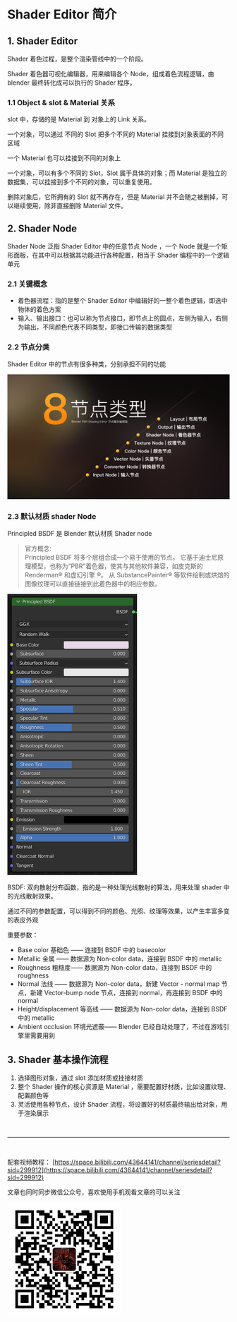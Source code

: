 # Shader Editor 简介

## 1. Shader Editor

Shader 着色过程，是整个渲染管线中的一个阶段。

Shader 着色器可视化编辑器，用来编辑各个 Node，组成着色流程逻辑，由 blender 最终转化成可以执行的 Shader 程序。

### 1.1 Object & slot & Material 关系

slot 中，存储的是 Material 到 对象上的 Link 关系。

一个对象，可以通过 不同的 Slot 把多个不同的 Material 挂接到对象表面的不同区域

一个 Material 也可以挂接到不同的对象上

一个对象，可以有多个不同的 Slot，Slot 属于具体的对象；而 Material 是独立的数据集，可以挂接到多个不同的对象，可以重复使用。

删除对象后，它所拥有的 Slot 就不再存在，但是 Material 并不会随之被删掉，可以继续使用，除非直接删除 Material 文件。

## 2. Shader Node

Shader Node 泛指 Shader Editor 中的任意节点 Node ，一个 Node 就是一个矩形面板，在其中可以根据其功能进行各种配置，相当于 Shader 编程中的一个逻辑单元

### 2.1 关键概念

- 着色器流程：指的是整个 Shader Editor 中编辑好的一整个着色逻辑，即选中物体的着色方案
- 输入、输出接口：也可以称为节点接口，即节点上的圆点，左侧为输入，右侧为输出，不同颜色代表不同类型，即接口传输的数据类型

### 2.2 节点分类

Shader Editor 中的节点有很多种类，分别承担不同的功能

![](../../imgs/shander_node_type.png)

### 2.3 默认材质 shader Node

Principled BSDF 是 Blender 默认材质 Shader node

> 官方概念:  
> Principled BSDF 将多个层组合成一个易于使用的节点。 它基于迪士尼原理模型，也称为“PBR”着色器，使其与其他软件兼容，如皮克斯的 Renderman® 和虚幻引擎 ®。 从 SubstancePainter® 等软件绘制或烘焙的图像纹理可以直接链接到此着色器中的相应参数。

![](../../imgs/PBR_Node.png)

BSDF: 双向散射分布函数，指的是一种处理光线散射的算法，用来处理 shader 中的光线散射效果。

通过不同的参数配置，可以得到不同的颜色、光照、纹理等效果，以产生丰富多变的表皮外观

重要参数：

- Base color 基础色 —— 连接到 BSDF 中的 basecolor
- Metallic 金属 —— 数据源为 Non-color data，连接到 BSDF 中的 metallic
- Roughness 粗糙度—— 数据源为 Non-color data，连接到 BSDF 中的 roughness
- Normal 法线 —— 数据源为 Non-color data，新建 Vector - normal map 节点，新建 Vector-bump node 节点，连接到 normal，再连接到 BSDF 中的 normal
- Height/displacement 等高线 —— 数据源为 Non-color data，连接到 BSDF 中的 metallic
- Ambient occlusion 环境光遮蔽—— Blender 已经自动处理了，不过在游戏引擎里需要用到

## 3. Shader 基本操作流程

1. 选择图形对象，通过 slot 添加材质或挂接材质
2. 整个 Shader 操作的核心资源是 Material ，需要配置好材质，比如设置纹理、配置颜色等
3. 灵活使用各种节点，设计 Shader 流程，将设置好的材质最终输出给对象，用于渲染展示

<br>
<hr>
<br>

配套视频教程：
[https://space.bilibili.com/43644141/channel/seriesdetail?sid=299912](https://space.bilibili.com/43644141/channel/seriesdetail?sid=299912)

文章也同时同步微信公众号，喜欢使用手机观看文章的可以关注

![](../../imgs/微信公众号二维码.jpg)
